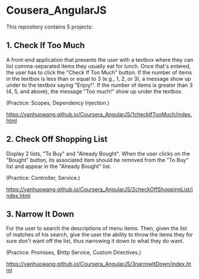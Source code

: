 # Cousera_AngularJS
This repository contains 5 projects:

## 1. Check If Too Much
A front-end application that presents the user with a textbox where they can list comma-separated items they usually eat for lunch. Once that's entered, the user has to click the "Check If Too Much" button. If the number of items in the textbox is less than or equal to 3 (e.g., 1, 2, or 3), a message  show up under to the textbox saying "Enjoy!". If the number of items is greater than 3 (4, 5, and above), the message "Too much!"  show up under the textbox.

(Practice: Scopes, Dependency Injection.)

https://yanhuowang.github.io/Coursera_AngularJS/1checkIfTooMuch/index.html

## 2. Check Off Shopping List
Display 2 lists, "To Buy" and "Already Bought".
When the user clicks on the "Bought" button, its associated item should be removed from the "To Buy" list and appear in the "Already Bought" list.

(Practice: Controller, Service.)

https://yanhuowang.github.io/Coursera_AngularJS/2checkOffShoppingList/index.html

## 3. Narrow It Down
For the user to search the descriptions of menu items. Then, given the list of matches of his search, give the user the ability to throw the items they for sure don't want off the list, thus narrowing it down to what they do want.

(Practice: Promises, $http Service, Custom Directives.)

https://yanhuowang.github.io/Coursera_AngularJS/3narrowItDown/index.html



